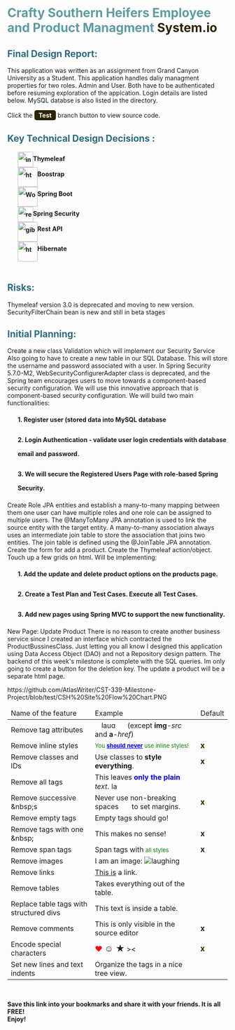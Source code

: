 <!-- #######  CRAFTY SOUTHERN HEIFER APPLICATION README! #########-->
<h1 style="color: #5e9ca0;">Crafty Southern Heifers Employee and Product Managment <span style="color: #2b2301;">System.io</span></h1>
<h2 style="color: #2e6c80;">Final Design Report:</h2>
<p>This application was written as an assignment from Grand Canyon University as a Student. This application handles daliy managment properties for two roles. Admin and User. Both have to be authenticated before resuming exploration of the applcation. Login details are listed below. MySQL databse is also listed in the directory. &nbsp;</p>
<p>Click the <span style="background-color: #2b2301; color: #fff; display: inline-block; padding: 3px 10px; font-weight: bold; border-radius: 5px;">Test</span> branch button to view source code.</p>
<h2 style="color: #2e6c80;">Key Technical Design Decisions :</h2>
<ol style="list-style: none; font-size: 14px; line-height: 32px; font-weight: bold;">
<li style="clear: both;"><img style="float: left;" src="https://avatars1.githubusercontent.com/u/1492367?s=280&amp;v=4" alt="interactive connection" width="35" />Thymeleaf</li>
<li style="clear: both;"><img style="float: left;" src="https://getbootstrap.com/docs/5.2/assets/brand/bootstrap-logo-shadow.png" alt="html cleaner" width="45" /> Boostrap</li>
<li style="clear: both;"><img style="float: left;" src="https://www.logolynx.com/images/logolynx/98/980c5fe716efb66c936eebe1937d5489.png" alt="Word to html" width="45" /> Spring Boot</li>
<li style="clear: both;"><img style="float: left;" src="https://th.bing.com/th/id/OIP.D87KXcDLtggvLLrmHnairwHaJG?pid=ImgDet&amp;rs=1" alt="replace text" width="35" /> Spring Security</li>
<li style="clear: both;"><img style="float: left;" src="https://th.bing.com/th/id/OIP.Wd9moNdvBsgsNDMl6V1BegHaCn?pid=ImgDet&amp;rs=1" alt="gibberish" width="45" />Rest API</li>
<li style="clear: both;"><img style="float: left;" src="https://courses.javacodegeeks.com/wp-content/uploads/2021/03/hibernate-logo-1024x1024.jpg" alt="html table div" width="45" /> Hibernate</li>
</ol>
<p>&nbsp; &nbsp; &nbsp; &nbsp; &nbsp; &nbsp; &nbsp;</p>
<h2 style="color: #2e6c80;">Risks:</h2>
<p>Thymeleaf version 3.0 is deprecated and moving to new version. SecurityFilterChain bean is new and still in beta stages</p>
<h2 style="color: #2e6c80;">Initial Planning:</h2>
<p>Create a new class Validation which will implement our Security Service Also going to have to create a new table in our SQL Database. This will store the username and password associated with a user. In Spring Security 5.7.0-M2, WebSecurityConfigurerAdapter class is deprecated, and the Spring team encourages users to move towards a component-based security configuration. We will use this innovative approach that is component-based security configuration. We will build two main functionalities:</p>
<ol style="list-style: none; font-size: 14px; line-height: 32px; font-weight: bold;">
<li style="clear: both;">1. Register user (stored data into MySQL database</li>
</ol>
<ol style="list-style: none; font-size: 14px; line-height: 32px; font-weight: bold;">
<li style="clear: both;">2. Login Authentication - validate user login credentials with database email and password.</li>
</ol>
<ol style="list-style: none; font-size: 14px; line-height: 32px; font-weight: bold;">
<li style="clear: both;">3. We will secure the Registered Users Page with role-based Spring Security.</li>
</ol>
<p>Create Role JPA entities and establish a many-to-many mapping between them one user can have multiple roles and one role can be assigned to multiple users. The @ManyToMany JPA annotation is used to link the source entity with the target entity. A many-to-many association always uses an intermediate join table to store the association that joins two entities. The join table is defined using the @JoinTable JPA annotation. Create the form for add a product. Create the Thymeleaf action/object. Touch up a few grids on html. Will be implementing:</p>
<ol style="list-style: none; font-size: 14px; line-height: 32px; font-weight: bold;">
<li style="clear: both;">1. Add the update and delete product options on the products page.
</li>
</ol>
<ol style="list-style: none; font-size: 14px; line-height: 32px; font-weight: bold;">
<li style="clear: both;">2. Create a Test Plan and Test Cases. Execute all Test Cases.</li>
</ol>
<ol style="list-style: none; font-size: 14px; line-height: 32px; font-weight: bold;">
<li style="clear: both;">3. Add new pages using Spring MVC to support the new functionality.</li>
</ol>
<p>New Page: Update Product There is no reason to create another business service since I created an interface which contracted the ProductBussinesClass. Just letting you all know I designed this application using Data Access Object (DAO) and not a Repository design pattern. The backend of this week's milestone is complete with the SQL queries. Im only going to create a button for the deletion key. The update a product will be a separate html page.</p>

<p>
  https://github.com/AtlasWriter/CST-339-Milestone-Project/blob/test/CSH%20Site%20Flow%20Chart.PNG
  </p>
<table class="editorDemoTable">
<thead>
<tr>
<td>Name of the feature</td>
<td>Example</td>
<td>Default</td>
</tr>
</thead>
<tbody>
<tr>
<td>Remove tag attributes</td>
<td><img style="margin: 1px 15px;" src="images/smiley.png" alt="laughing" width="40" height="16" /> (except <strong>img</strong>-<em>src</em> and <strong>a</strong>-<em>href</em>)</td>
<td>&nbsp;</td>
</tr>
<tr>
<td>Remove inline styles</td>
<td><span style="color: green; font-size: 13px;">You <strong style="color: blue; text-decoration: underline;">should never</strong>&nbsp;use inline styles!</span></td>
<td><strong style="font-size: 17px; color: #2b2301;">x</strong></td>
</tr>
<tr>
<td>Remove classes and IDs</td>
<td><span id="demoId">Use classes to <strong class="demoClass">style everything</strong>.</span></td>
<td><strong style="font-size: 17px; color: #2b2301;">x</strong></td>
</tr>
<tr>
<td>Remove all tags</td>
<td>This leaves <strong style="color: blue;">only the plain</strong> <em>text</em>. <img style="margin: 1px;" src="images/smiley.png" alt="laughing" width="16" height="16" /></td>
<td>&nbsp;</td>
</tr>
<tr>
<td>Remove successive &amp;nbsp;s</td>
<td>Never use non-breaking spaces&nbsp;&nbsp;&nbsp;&nbsp;&nbsp;&nbsp;&nbsp;to set margins.</td>
<td><strong style="font-size: 17px; color: #2b2301;">x</strong></td>
</tr>
<tr>
<td>Remove empty tags</td>
<td>Empty tags should go!</td>
<td>&nbsp;</td>
</tr>
<tr>
<td>Remove tags with one &amp;nbsp;</td>
<td>This makes&nbsp;no sense!</td>
<td><strong style="font-size: 17px; color: #2b2301;">x</strong></td>
</tr>
<tr>
<td>Remove span tags</td>
<td>Span tags with <span style="color: green; font-size: 13px;">all styles</span></td>
<td><strong style="font-size: 17px; color: #2b2301;">x</strong></td>
</tr>
<tr>
<td>Remove images</td>
<td>I am an image: <img src="images/smiley.png" alt="laughing" /></td>
<td>&nbsp;</td>
</tr>
<tr>
<td>Remove links</td>
<td><a href="https://html-online.com" rel="nofollow">This is</a> a link.</td>
<td>&nbsp;</td>
</tr>
<tr>
<td>Remove tables</td>
<td>Takes everything out of the table.</td>
<td>&nbsp;</td>
</tr>
<tr>
<td>Replace table tags with structured divs</td>
<td>This text is inside a table.</td>
<td>&nbsp;</td>
</tr>
<tr>
<td>Remove comments</td>
<td>This is only visible in the source editor <!-- HELLO! --></td>
<td><strong style="font-size: 17px; color: #2b2301;">x</strong></td>
</tr>
<tr>
<td>Encode special characters</td>
<td><span style="color: red; font-size: 17px;">&hearts;</span> <strong style="font-size: 20px;">☺ ★</strong> &gt;&lt;</td>
<td><strong style="font-size: 17px; color: #2b2301;">x</strong></td>
</tr>
<tr>
<td>Set new lines and text indents</td>
<td>Organize the tags in a nice tree view.</td>
<td>&nbsp;</td>
</tr>
</tbody>
</table>
<p><strong>&nbsp;</strong></p>
<p><strong>Save this link into your bookmarks and share it with your friends. It is all FREE! </strong><br /><strong>Enjoy!</strong></p>
<p><strong>&nbsp;</strong></p>
